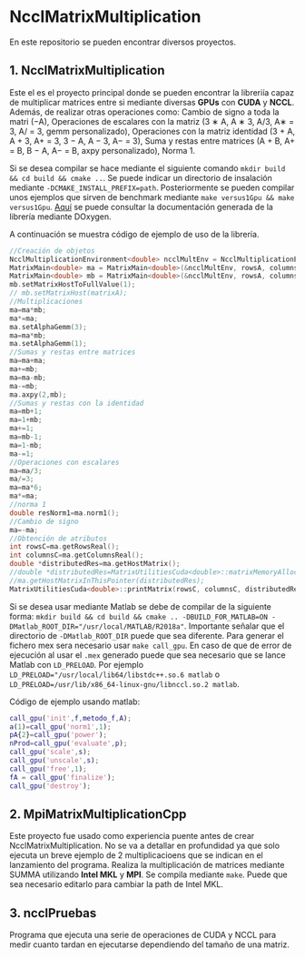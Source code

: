 # NcclMatrixMultiplication
En este repositorio se pueden encontrar diversos proyectos.
## 1. NcclMatrixMultiplication
Este el es el proyecto principal donde se pueden encontrar la libreriía capaz de multiplicar matrices entre si mediante diversas **GPUs** con **CUDA** y **NCCL**. Además, de realizar otras operaciones como: Cambio de signo a toda la matri (−A), Operaciones de escalares con la matriz (3 ∗ A, A ∗ 3, A/3, A∗ = 3, A/ = 3, gemm personalizado), Operaciones con la matriz identidad (3 + A, A + 3, A+ = 3, 3 − A, A − 3, A− = 3), Suma y restas entre matrices (A + B, A+ = B, B − A, A− = B, axpy personalizado), Norma 1.

Si se desea compilar se hace mediante el siguiente comando `mkdir build && cd build && cmake ..`. Se puede indicar un directorio de insalación mediante `-DCMAKE_INSTALL_PREFIX=path`. Posteriormente se pueden compilar unos ejemplos que sirven de benchmark mediante `make versus1Gpu && make versus1Gpu`. [Aquí]([https://link](https://rodhuega.github.io/tfgMatrixNccl/doc/html/)) se puede consultar la documentación generada de la librería mediante DOxygen.

A continuación se muestra código de ejemplo de uso de la librería.
```C++
//Creación de objetos
NcclMultiplicationEnvironment<double> ncclMultEnv = NcclMultiplicationEnvironment<double>(gpuSizeWorldArgument, gpuRoot, opt, debugMatrix);
MatrixMain<double> ma = MatrixMain<double>(&ncclMultEnv, rowsA, columnsA, matrixA);
MatrixMain<double> mb = MatrixMain<double>(&ncclMultEnv, rowsA, columnsA);
mb.setMatrixHostToFullValue(1);
// mb.setMatrixHost(matrixA);
//Multiplicaciones
ma=ma*mb;
ma*=ma;
ma.setAlphaGemm(3);
ma=ma*mb;
ma.setAlphaGemm(1);
//Sumas y restas entre matrices
ma=ma+ma;
ma+=mb;
ma=ma-mb;
ma-=mb;
ma.axpy(2,mb);
//Sumas y restas con la identidad
ma=mb+1; 
ma=1+mb;
ma+=1;
ma=mb-1;
ma=1-mb;
ma-=1;
//Operaciones con escalares
ma=ma/3;
ma/=3;
ma=ma*6;
ma*=ma;
//norma 1
double resNorm1=ma.norm1();
//Cambio de signo
ma=-ma;
//Obtención de atributos
int rowsC=ma.getRowsReal();
int columnsC=ma.getColumnsReal();
double *distributedRes=ma.getHostMatrix();
//double *distributedRes=MatrixUtilitiesCuda<double>::matrixMemoryAllocationCPU(rowsC, columnsC);
//ma.getHostMatrixInThisPointer(distributedRes);
MatrixUtilitiesCuda<double>::printMatrix(rowsC, columnsC, distributedRes);
```

Si se desea usar mediante Matlab se debe de compilar de la siguiente forma: `mkdir build && cd build && cmake .. -DBUILD_FOR_MATLAB=ON -DMatlab_ROOT_DIR="/usr/local/MATLAB/R2018a"`. Importante señalar que el directorio de `-DMatlab_ROOT_DIR` puede que sea diferente. Para generar el fichero mex sera necesario usar `make call_gpu`. En caso de que de error de ejecución al usar el `.mex` generado puede que sea necesario que se lance Matlab con `LD_PRELOAD`. Por ejemplo `LD_PRELOAD="/usr/local/lib64/libstdc++.so.6 matlab` o `LD_PRELOAD=/usr/lib/x86_64-linux-gnu/libnccl.so.2 matlab`.

Código de ejemplo usando matlab:
```matlab
call_gpu('init',f,metodo_f,A);
a(1)=call_gpu('norm1',1);
pA{2}=call_gpu('power');
nProd=call_gpu('evaluate',p);
call_gpu('scale',s);
call_gpu('unscale',s);
call_gpu('free',1);
fA = call_gpu('finalize');
call_gpu('destroy');
```

## 2. MpiMatrixMultiplicationCpp
Este proyecto fue usado como experiencia puente antes de crear NcclMatrixMultiplication. No se va a detallar en profundidad ya que solo ejecuta un breve ejemplo de 2 multiplicacioens que se indican en el lanzamiento del programa. Realiza la multiplicación de matrices mediante SUMMA utilizando **Intel MKL** y **MPI**. Se compila mediante `make`. Puede que sea necesario editarlo para cambiar la path de Intel MKL.

## 3. ncclPruebas
Programa que ejecuta una serie de operaciones de CUDA y NCCL para medir cuanto tardan en ejecutarse dependiendo del tamaño de una matriz.

